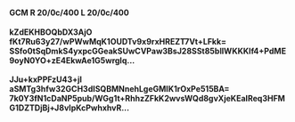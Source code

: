 #### GCM R 20/0c/400 L 20/0c/400
**kZdEKHBOQbDX3AjO**<br/>**fKt7Ru63y27/wPWwMqK1OUDTv9x9rxHREZT7Vt+LFkk=**<br/>**SSfo0tSqDmkS4yxpcGGeakSUwCVPaw3BsJ28SSt85bIlWKKKlf4+PdME9oyN0YO+zE4EkwAe1G5wrglq...**<br/><br/>
**JJu+kxPPFzU43+jI**<br/>**aSMTg3hfw32GCH3dISQBMNnehLgeGMlK1rOxPe515BA=**<br/>**7k0Y3fN1cDaNP5pub/WGg1t+RhhzZFkK2wvsWQd8gvXjeKEaIReq3HFMG1DZTDjBj+J8vlpKcPwhxhvR...**